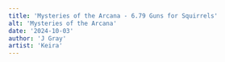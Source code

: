 ```yaml
---
title: 'Mysteries of the Arcana - 6.79 Guns for Squirrels'
alt: 'Mysteries of the Arcana'
date: '2024-10-03'
author: 'J Gray'
artist: 'Keira'
---
```

